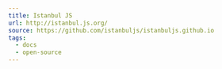 ```yaml
---
title: Istanbul JS
url: http://istanbul.js.org/
source: https://github.com/istanbuljs/istanbuljs.github.io
tags:
  - docs
  - open-source
---
```

